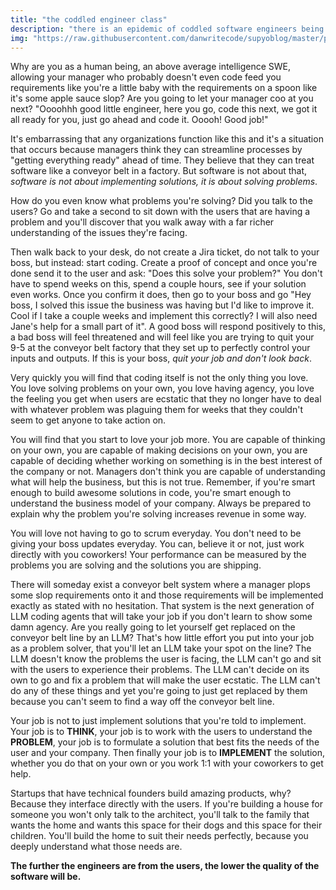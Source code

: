 ```yaml
---
title: "the coddled engineer class"
description: "there is an epidemic of coddled software engineers being fed requirements like they work on a conveyor belt."
img: "https://raw.githubusercontent.com/danwritecode/supyoblog/master/public/img/coddled_baby_swe.jpg"
---
```

Why are you as a human being, an above average intelligence SWE, allowing your manager who probably doesn't even code feed you requirements like you're a little baby with the requirements on a spoon like it's some apple sauce slop? Are you going to let your manager coo at you next? "Oooohhh good little engineer, here you go, code this next, we got it all ready for you, just go ahead and code it. Ooooh! Good job!"

It's embarrassing that any organizations function like this and it's a situation that occurs because managers think they can streamline processes by "getting everything ready" ahead of time. They believe that they can treat software like a conveyor belt in a factory. But software is not about that, *software is not about implementing solutions, it is about solving problems*.

How do you even know what problems you're solving? Did you talk to the users? Go and take a second to sit down with the users that are having a problem and you'll discover that you walk away with a far richer understanding of the issues they're facing. 

Then walk back to your desk, do not create a Jira ticket, do not talk to your boss, but instead: start coding. Create a proof of concept and once you're done send it to the user and ask: "Does this solve your problem?" You don't have to spend weeks on this, spend a couple hours, see if your solution even works. Once you confirm it does, then go to your boss and go "Hey boss, I solved this issue the business was having but I'd like to improve it. Cool if I take a couple weeks and implement this correctly? I will also need Jane's help for a small part of it". A good boss will respond positively to this, a bad boss will feel threatened and will feel like you are trying to quit your 9-5 at the conveyor belt factory that they set up to perfectly control your inputs and outputs. If this is your boss, *quit your job and don't look back*. 

Very quickly you will find that coding itself is not the only thing you love. You love solving problems on your own, you love having agency, you love the feeling you get when users are ecstatic that they no longer have to deal with whatever problem was plaguing them for weeks that they couldn't seem to get anyone to take action on. 

You will find that you start to love your job more. You are capable of thinking on your own, you are capable of making decisions on your own, you are capable of deciding whether working on something is in the best interest of the company or not. Managers don't think you are capable of understanding what will help the business, but this is not true. Remember, if you're smart enough to build awesome solutions in code, you're smart enough to understand the business model of your company. Always be prepared to explain why the problem you're solving increases revenue in some way.

You will love not having to go to scrum everyday. You don't need to be giving your boss updates everyday. You can, believe it or not, just work directly with you coworkers! Your performance can be measured by the problems you are solving and the solutions you are shipping.

There will someday exist a conveyor belt system where a manager plops some slop requirements onto it and those requirements will be implemented exactly as stated with no hesitation. That system is the next generation of LLM coding agents that will take your job if you don't learn to show some damn agency. Are you really going to let yourself get replaced on the conveyor belt line by an LLM? That's how little effort you put into your job as a problem solver, that you'll let an LLM take your spot on the line? The LLM doesn't know the problems the user is facing, the LLM can't go and sit with the users to experience their problems. The LLM can't decide on its own to go and fix a problem that will make the user ecstatic. The LLM can't do any of these things and yet you're going to just get replaced by them because you can't seem to find a way off the conveyor belt line.

Your job is not to just implement solutions that you're told to implement. Your job is to **THINK**, your job is to work with the users to understand the **PROBLEM**, your job is to formulate a solution that best fits the needs of the user and your company. Then finally your job is to **IMPLEMENT** the solution, whether you do that on your own or you work 1:1 with your coworkers to get help.

Startups that have technical founders build amazing products, why? Because they interface directly with the users. If you're building a house for someone you won't only talk to the architect, you'll talk to the family that wants the home and wants this space for their dogs and this space for their children. You'll build the home to suit their needs perfectly, because you deeply understand what those needs are.

**The further the engineers are from the users, the lower the quality of the software will be.**
